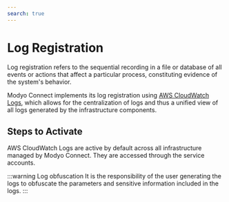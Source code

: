 ```yaml
---
search: true
---
```


# Log Registration

Log registration refers to the sequential recording in a file or database of all events or actions that affect a particular process, constituting evidence of the system's behavior.


Modyo Connect implements its log registration using [AWS CloudWatch Logs](https://docs.aws.amazon.com/AmazonCloudWatch/latest/logs/WhatIsCloudWatchLogs.html), which allows for the centralization of logs and thus a unified view of all logs generated by the infrastructure components.


## Steps to Activate

AWS CloudWatch Logs are active by default across all infrastructure managed by Modyo Connect. They are accessed through the service accounts.


:::warning Log obfuscation
It is the responsibility of the user generating the logs to obfuscate the parameters and sensitive information included in the logs.
:::